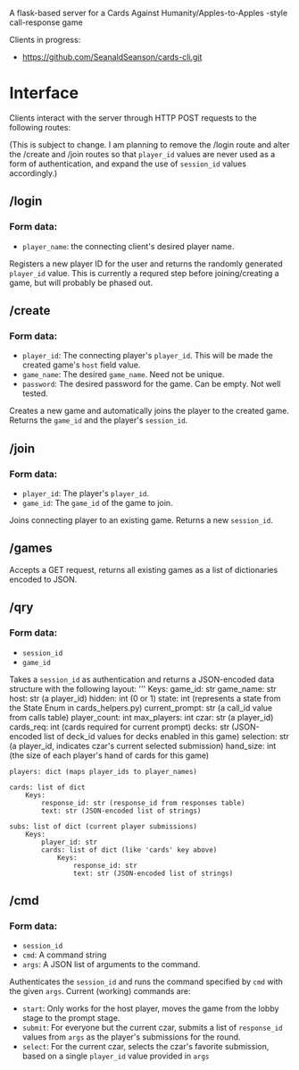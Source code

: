 A flask-based server for a Cards Against Humanity/Apples-to-Apples -style call-response game

Clients in progress:
* https://github.com/SeanaldSeanson/cards-cli.git

Interface
=========

Clients interact with the server through HTTP POST requests to the following routes:

(This is subject to change. I am planning to remove the /login route and alter the /create and /join routes so that `player_id` values are never used as a form of authentication, and expand the use of `session_id` values accordingly.)

/login
------
### Form data:
* `player_name`: the connecting client's desired player name.

Registers a new player ID for the user and returns the randomly generated `player_id` value. This is currently a requred step before joining/creating a game, but will probably be phased out.

/create
-------
### Form data:
* `player_id`: The connecting player's `player_id`. This will be made the created game's `host` field value.
* `game_name`: The desired `game_name`. Need not be unique.
* `password`: The desired password for the game. Can be empty. Not well tested.

Creates a new game and automatically joins the player to the created game. Returns the `game_id` and the player's `session_id`.

/join
-----
### Form data:
* `player_id`: The player's `player_id`.
* `game_id`: The `game_id` of the game to join.

Joins connecting player to an existing game. Returns a new `session_id`.

/games
------
Accepts a GET request, returns all existing games as a list of dictionaries encoded to JSON.

/qry
----
### Form data:
* `session_id`
* `game_id`

Takes a `session_id` as authentication and returns a JSON-encoded data structure with the following layout:
'''
Keys:
    game_id: str
    game_name: str
    host: str (a player_id)
    hidden: int (0 or 1)
    state: int (represents a state from the State Enum in cards_helpers.py)
    current_prompt: str (a call_id value from calls table)
    player_count: int
    max_players: int
    czar: str (a player_id)
    cards_req: int (cards required for current prompt)
    decks: str (JSON-encoded list of deck_id values for decks enabled in this game)
    selection: str (a player_id, indicates czar's current selected submission)
    hand_size: int (the size of each player's hand of cards for this game)

    players: dict (maps player_ids to player_names)

    cards: list of dict
        Keys:
            response_id: str (response_id from responses table)
            text: str (JSON-encoded list of strings)

    subs: list of dict (current player submissions)
        Keys:
            player_id: str
            cards: list of dict (like 'cards' key above)
                Keys:
                    response_id: str
                    text: str (JSON-encoded list of strings)

/cmd
----
### Form data:
* `session_id`
* `cmd`: A command string
* `args`: A JSON list of arguments to the command.

Authenticates the `session_id` and runs the command specified by `cmd` with the given `args`. Current (working) commands are:
* `start`: Only works for the host player, moves the game from the lobby stage to the prompt stage.
* `submit`: For everyone but the current czar, submits a list of `response_id` values from `args` as the player's submissions for the round.
* `select`: For the current czar, selects the czar's favorite submission, based on a single `player_id` value provided in `args`
